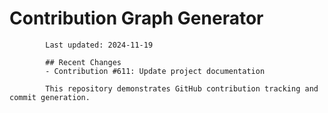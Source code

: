 # Contribution Graph Generator
            
            Last updated: 2024-11-19
            
            ## Recent Changes
            - Contribution #611: Update project documentation
            
            This repository demonstrates GitHub contribution tracking and commit generation.
        